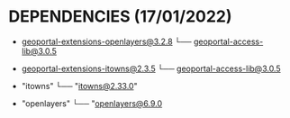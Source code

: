 # DEPENDENCIES (17/01/2022)

* geoportal-extensions-openlayers@3.2.8
└── geoportal-access-lib@3.0.5

* geoportal-extensions-itowns@2.3.5
└── geoportal-access-lib@3.0.5

* "itowns"
└── "itowns@2.33.0"

* "openlayers"
└── "openlayers@6.9.0
